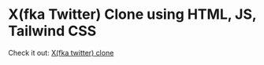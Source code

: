 # X(fka Twitter) Clone using HTML, JS, Tailwind CSS

Check it out: <a href="https://x-clone-virid.vercel.app/">X(fka twitter) clone</a>
